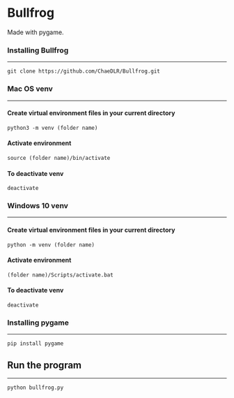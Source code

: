 # Bullfrog
 Made with pygame.


### Installing Bullfrog
___
```
git clone https://github.com/ChaeDLR/Bullfrog.git
```
### Mac OS venv
___

#### Create virtual environment files in your current directory

```
python3 -m venv (folder name)
```

#### Activate environment

```
source (folder name)/bin/activate
```

#### To deactivate venv

```
deactivate
```


### Windows 10 venv
___

#### Create virtual environment files in your current directory

```
python -m venv (folder name)
```

#### Activate environment

```
(folder name)/Scripts/activate.bat
```

#### To deactivate venv

```
deactivate
```

### Installing pygame
___

```
pip install pygame
```

## Run the program
___
```
python bullfrog.py
```
